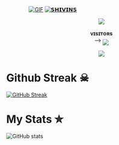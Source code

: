  ㅤ ㅤ ㅤㅤ[![GIF](https://github.com/DAXXTEAM/DAXXTEAM/blob/main/DAXXTEAM.gif)](https://github.com/ezbw69)
   [![𝗦𝗛𝗜𝗩𝗜𝗡𝗦](https://github-stats-alpha.vercel.app/api?username=ezbw69 "shivinsclub")](https://github-stats-alpha.vercel.app/api?username=ezbw69 "shivinsclub")
                                                          
<p align="center">
<img align="middle" src="https://readme-typing-svg.herokuapp.com?color=FFFFFF&width=420&lines=🕷+𝙎𝙃𝙄𝙑𝙄𝙉𝙎+𝘾𝙇𝙐𝘽+🕷" />
</p>

<p align="center">
    <b>ᴠɪsɪᴛᴏʀs</b><br>
 -->    <img align="middle" src="https://profile-counter.glitch.me/AnonymousX1025/count.svg" />
</p>

<p align="center">
<img src="https://telegra.ph/file/043621173f67a52c1493b.jpg">
</p>

# Github Streak ☠︎︎

  [![GitHub Streak](https://streak-stats.demolab.com?user=DAXXTEAM&theme=radical&border_radius=5&date_format=j%20M%5B%20Y%5D&fire=FF8100)](https://DAXXTEAM.me)


# My Stats ✮
![ GitHub stats](https://github-readme-stats.vercel.app/api?username=DAXXTEAM&show_icons=true&theme=radical)


